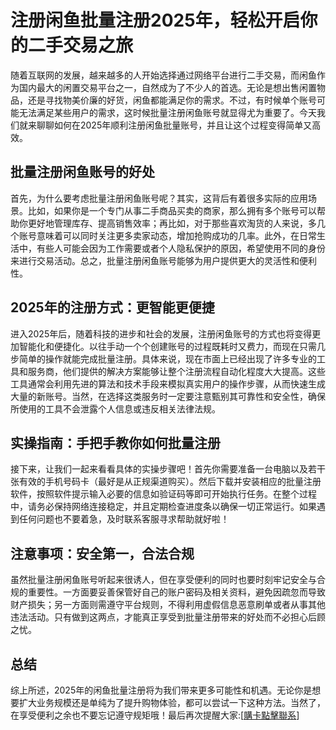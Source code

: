 # 注册闲鱼批量注册2025年，轻松开启你的二手交易之旅

随着互联网的发展，越来越多的人开始选择通过网络平台进行二手交易，而闲鱼作为国内最大的闲置交易平台之一，自然成为了不少人的首选。无论是想出售闲置物品，还是寻找物美价廉的好货，闲鱼都能满足你的需求。不过，有时候单个账号可能无法满足某些用户的需求，这时候批量注册闲鱼账号就显得尤为重要了。今天我们就来聊聊如何在2025年顺利注册闲鱼批量账号，并且让这个过程变得简单又高效。

## 批量注册闲鱼账号的好处

首先，为什么要考虑批量注册闲鱼账号呢？其实，这背后有着很多实际的应用场景。比如，如果你是一个专门从事二手商品买卖的商家，那么拥有多个账号可以帮助你更好地管理库存、提高销售效率；再比如，对于那些喜欢淘货的人来说，多几个账号意味着可以同时关注更多卖家动态，增加抢购成功的几率。此外，在日常生活中，有些人可能会因为工作需要或者个人隐私保护的原因，希望使用不同的身份来进行交易活动。总之，批量注册闲鱼账号能够为用户提供更大的灵活性和便利性。

## 2025年的注册方式：更智能更便捷

进入2025年后，随着科技的进步和社会的发展，注册闲鱼账号的方式也将变得更加智能化和便捷化。以往手动一个个创建账号的过程既耗时又费力，而现在只需几步简单的操作就能完成批量注册。具体来说，现在市面上已经出现了许多专业的工具和服务商，他们提供的解决方案能够让整个注册流程自动化程度大大提高。这些工具通常会利用先进的算法和技术手段来模拟真实用户的操作步骤，从而快速生成大量的新账号。当然，在选择这类服务时一定要注意甄别其可靠性和安全性，确保所使用的工具不会泄露个人信息或违反相关法律法规。

## 实操指南：手把手教你如何批量注册

接下来，让我们一起来看看具体的实操步骤吧！首先你需要准备一台电脑以及若干张有效的手机号码卡（最好是从正规渠道购买）。然后下载并安装相应的批量注册软件，按照软件提示输入必要的信息如验证码等即可开始执行任务。在整个过程中，请务必保持网络连接稳定，并且定期检查进度条以确保一切正常运行。如果遇到任何问题也不要着急，及时联系客服寻求帮助就好啦！

## 注意事项：安全第一，合法合规

虽然批量注册闲鱼账号听起来很诱人，但在享受便利的同时也要时刻牢记安全与合规的重要性。一方面要妥善保管好自己的账户密码及相关资料，避免因疏忽而导致财产损失；另一方面则需遵守平台规则，不得利用虚假信息恶意刷单或者从事其他违法活动。只有做到这两点，才能真正享受到批量注册带来的好处而不必担心后顾之忧。

## 总结

综上所述，2025年的闲鱼批量注册将为我们带来更多可能性和机遇。无论你是想要扩大业务规模还是单纯为了提升购物体验，都可以尝试一下这种方法。当然了，在享受便利之余也不要忘记遵守规矩哦！最后再次提醒大家:[[購卡點擊聯系](https://t.me/s/esim1088)]